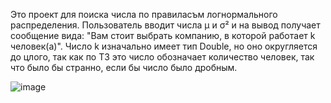 Это проект для поиска числа по правиласъм логнормального распределения. Пользователь вводит числа μ и σ² и на вывод получает сообщение вида: "Вам стоит выбрать компанию, в которой работает k человек(а)". Число k изначально имеет тип Double, но оно округляется до цлого, так как по ТЗ это число обозначает количество человек, так что было бы странно, если бы число было дробным.

![image](https://github.com/1nc0-gn1t0s/FKN_kotlin_project/assets/151000902/90d3688b-cf86-40be-8aa1-4e5bd3d40986)
